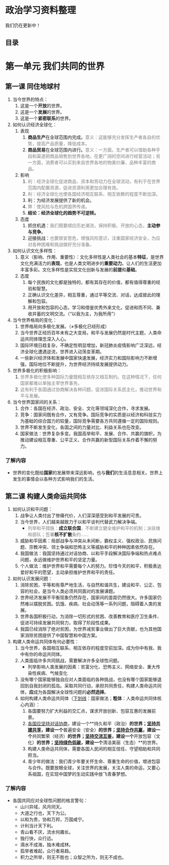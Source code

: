 # 政治学习资料整理

<div class="alert alert-success">
我们仍在更新中！
</div>

## 目录

<ul id="tableOfContents"></ul>

# 第一单元 我们共同的世界

## 第一课 同住地球村

1. 当今世界的特点：
    1. 这是一个**开放**的世界。
    2. 这是一个**发展**的世界。
    3. 这是一个**紧密联系**的世界。
2. 如何认识经济全球化：
    1. 表现
        1. **商品生产**在全球范围内完成。<span style="color: gray;">意义：这能够充分发挥生产者各自的优势，提高产品质量，降低成本。</span>
        2. **商品贸易**在全球范围内进行。<span style="color: gray;">意义：一方面，生产者可以借助各种手段和渠道把商品销售到世界各地，在更广阔的空间进行经营活动；另一方面，消费者可以买到来自世界各地的物美价廉、品种丰富的商品。</span>
    2. 影响
        1. <span style="color: gray;">利：经济全球化促进商品、资本和劳动力在全球流动，有利于在世界范围内配置资源，促进资源利用更加合理有效。</span>
        2. <span style="color: gray;">利：经济全球化也使各国经济相互联系、相互依赖的程度不断加深。</span>
        3. 利：为经济发展提供了新的机会。
        4. <span style="color: gray;">弊：使风险与危机跨国界传递。</span>
        5. **结论：经济全球化的趋势不可逆转。**
    3. 态度
        1. 抓住机遇：<span style="color: gray;">我们既要顺应历史潮流，保持积极、开放的心态，</span>**主动参与竞争**。
        2. 迎接挑战：<span style="color: gray;">也要居安思危，增强风险意识，注重国家经济安全，为应对各种困难和挑战做好充分准备。</span>
3. 如何认识文化多样性：
    1. 意义（影响、作用、重要性）：文化多样性是人类社会的基本**特征**，是世界文化充满活力的**表现**，也是人类文明进步的**重要动力**。让人们的生活更加丰富多彩。文化多样性是实现文化创新与发展的**前提**和**基础**。
    2. 态度
        1. 每个民族的文化都是独特的，都有其存在的价值，都有值得尊重的经验和智慧。
        2. 正确认识文化差异，相互尊重，通过平等交流、对话，达成彼此的理解和包容。
        3. 用开放和包容的心态，学习和借鉴优秀外来文化，促进和而不同、兼收并蓄的文明交流。（“以我为主，为我所用”）
4. 当今世界格局的变化：
    1. 世界格局向多极化发展。（≠多极化已经形成）
    2. 当今世界正经历百年未有之大变局，和平与发展仍然是时代主题，人类命运共同体理念深入人心。
    3. 国际环境日趋复杂，不确定性明显增加，新冠肺炎疫情影响广泛深远，经济全球化遭遇逆流，世界进入动荡变革期。
    4. 一些新兴经济体和发展中国家快速发展，经济实力和国际影响力不断增强，国际地位不断提升，为世界经济持续发展提供动力。
5. 世界多极化的积极影响：
    1. <span style="color: gray;">世界多极化使多种国际力量既相互依存又相互制约。在这种情况下，任何国家都难以单独主宰世界事务。</span>
    2. <span style="color: gray;">这有利于各国通过协商解决各种问题，促进国际关系民主化，推动世界和平与发展。</span>
6. 当今世界国家间的关系：
    1. 合作：各国在经济、政治、安全、文化等领域深化合作，寻求发展。
    2. 竞争：国家间既有合作，又有竞争。国际竞争的实质是以经济和科技实力为基础的综合国力的较量，国际竞争需要各方共同遵循一定的国际规则。
    3. 世界不断发生变化，各国之间的力量对比、利益关系也在改变。
    4. 国家做法：世界复杂多变。我国高举和平、发展、合作、共赢的旗帜，为推动建设相互尊重、公平正义、合作共赢的新型国际关系作着不懈的努力。

### 了解内容

- 世界的变化既给**国家**的发展带来深远影响，也与**我们**的生活息息相关。世界上发生的事情会以各种方式影响我们的生活。

## 第二课 构建人类命运共同体

1. 如何认识和平问题：
    1. 战争让人类付出了惨痛代价，人们深深感受到和平发展的可贵。
    2. 当今世界，人们越来越致力于以和平谈判代替武力解决争端。
        - <span style="color: gray;">列举和平措施：</span>**成立联合国**<span style="color: gray;">，不断建立健全维护和平的机制；派驻维和部队；签署</span>**核不扩散**<span style="color: gray;">条约……</span>
    3. 威胁和平因素：局部战争与冲突从未间断，霸权主义、强权政治、民族问题、宗教冲突、领土争端和恐怖主义等威胁和平的种种因素依然存在。
    4. 我国做法：我国坚持通过对话协商、以和平手段解决国际争端和热点难点问题，永远做维护世界和平的坚定力量。
    5. 个人做法：维护世界和平需要每个人的努力。珍惜今天的和平，积极表达爱好和平的愿望，主动承担维护世界和平的责任。
2. 如何认识发展问题：
    1. 消除贫困，平等和有尊严地生活，与自然和谐共生，建设和平、公正、包容的社会，是当今人类必须共同面对的发展课题。
    2. 世界经济发展不平衡现象仍然存在，国家间的差距仍然很大。许多国家仍然难以摆脱贫困。饥饿、疾病、社会动荡等一系列问题，阻碍着人类的发展。
    3. 世界各国积极行动，为消除一切形式的贫困、改善教育和医疗卫生条件、促进可持续发展共同努力，取得了阶段性成果。
    4. 我国已经消除了绝对贫困，为世界减贫事业做出了巨大贡献，也为其他国家消除贫困提供了中国智慧和中国方案。
3. 构建人类命运共同体有何必要性：
    1. 当今世界，各国相互联系、相互依存的程度空前加深。成为你中有我、我中有你的命运共同体。
    2. 人类面临许多共同挑战，需要解决许多全球性问题。
        - 列举影响人类发展的因素：贫富分化、恐怖主义、网络安全、重大传染性疾病、气候变化
    3. 没有哪个国家能够独自应对人类面临的各种挑战，也没有哪个国家能够退回到自我封闭的孤岛。采取共同行动，承担共同责任，构建人类命运共同体，**应**成为各国解决全球性问题的**必然选择**。
    4. 如何构建人类命运共同体（<u>下划线</u>：国家做法；**粗体**：人类命运共同体核心内涵）：
        1. 各国要努力扩大利益的交汇点，谋求开放创新、包容互惠的发展前景。
        2. <u>各国应坚持对话协商</u>，建设一个**持久和平（政治）**的世界；<u>坚持共建共享</u>，建设一个**普遍安全（安全）**的世界；<u>坚持合作共赢</u>，建设一个**共同繁荣（经济）**的世界；<u>坚持交流互鉴</u>，建设一个**开放包容（文化）**的世界；<u>坚持绿色低碳</u>，建设一个**清洁美丽（生态）**的世界。
        3. 构建人类命运共同体，需要各国人民间的相互信任、守望相助和共同担当。
        4. 青少年的做法：我们青少年要关怀生命、尊重生命的价值，增进包容与合作。既要放眼全球，关注世界的发展，关注人类的命运，又要心系祖国，在实现中国梦的生动实践中放飞青春梦想。

### 了解内容

- 各国共同应对全球性问题的格言警句：
    - 山川异域，风月同天。
    - 大道之行也，天下为公。
    - 以和为贵，协和万邦，万国咸宁。
    - 计利当计天下利。
    - 青山看不厌，流水何趣长。
    - 独行快，众行远。
    - 滴水不成海，独木难成林。
    - 孤举者难起，众行者易趋。
    - 积力之所举，则无不胜也；众智之所为，则无不成也。

<script>
function generateTableOfContents() {
    var toc = document.getElementById("tableOfContents");
    var headers = document.querySelectorAll("h2");
    if (headers.length > 0) {
        for (var i = 2; i < headers.length; i++) {
            var a = document.createElement("a");
            a.href = "#" + headers[i].id;
            a.innerText = headers[i].innerText;
            var li = document.createElement("li");
            li.appendChild(a);
            toc.appendChild(li);
        }
    }
}
function adjustLayout() {
    var container = document.getElementById("tableOfContents");
    if (window.innerWidth >= 880) {
        container.style.columnCount = '2';
    } else {
        container.style.columnCount = '1';
    }
}
generateTableOfContents();
adjustLayout();
window.addEventListener('resize', adjustLayout);
</script>

